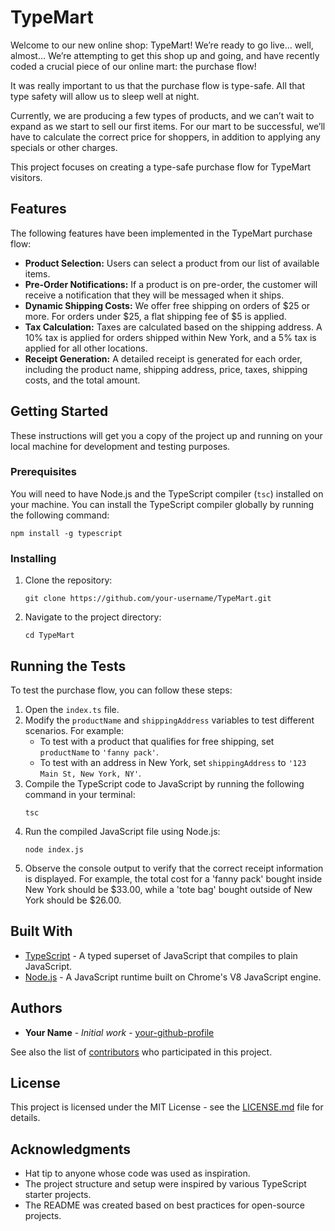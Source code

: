 # TypeMart

Welcome to our new online shop: TypeMart! We’re ready to go live… well, almost… We’re attempting to get this shop up and going, and have recently coded a crucial piece of our online mart: the purchase flow!

It was really important to us that the purchase flow is type-safe. All that type safety will allow us to sleep well at night.

Currently, we are producing a few types of products, and we can’t wait to expand as we start to sell our first items. For our mart to be successful, we’ll have to calculate the correct price for shoppers, in addition to applying any specials or other charges.

This project focuses on creating a type-safe purchase flow for TypeMart visitors.

## Features

The following features have been implemented in the TypeMart purchase flow:

*   **Product Selection:** Users can select a product from our list of available items.
*   **Pre-Order Notifications:** If a product is on pre-order, the customer will receive a notification that they will be messaged when it ships.
*   **Dynamic Shipping Costs:** We offer free shipping on orders of $25 or more. For orders under $25, a flat shipping fee of $5 is applied.
*   **Tax Calculation:** Taxes are calculated based on the shipping address. A 10% tax is applied for orders shipped within New York, and a 5% tax is applied for all other locations.
*   **Receipt Generation:** A detailed receipt is generated for each order, including the product name, shipping address, price, taxes, shipping costs, and the total amount.

## Getting Started

These instructions will get you a copy of the project up and running on your local machine for development and testing purposes.

### Prerequisites

You will need to have Node.js and the TypeScript compiler (`tsc`) installed on your machine. You can install the TypeScript compiler globally by running the following command:

```
npm install -g typescript
```

### Installing

1.  Clone the repository:
    ```
    git clone https://github.com/your-username/TypeMart.git
    ```
2.  Navigate to the project directory:
    ```
    cd TypeMart
    ```

## Running the Tests

To test the purchase flow, you can follow these steps:

1.  Open the `index.ts` file.
2.  Modify the `productName` and `shippingAddress` variables to test different scenarios. For example:
    *   To test with a product that qualifies for free shipping, set `productName` to `'fanny pack'`.
    *   To test with an address in New York, set `shippingAddress` to `'123 Main St, New York, NY'`.
3.  Compile the TypeScript code to JavaScript by running the following command in your terminal:
    ```
    tsc
    ```
4.  Run the compiled JavaScript file using Node.js:
    ```
    node index.js
    ```
5.  Observe the console output to verify that the correct receipt information is displayed. For example, the total cost for a 'fanny pack' bought inside New York should be $33.00, while a 'tote bag' bought outside of New York should be $26.00.

## Built With

*   [TypeScript](https://www.typescriptlang.org/) - A typed superset of JavaScript that compiles to plain JavaScript.
*   [Node.js](https://nodejs.org/) - A JavaScript runtime built on Chrome's V8 JavaScript engine.

## Authors

*   **Your Name** - *Initial work* - [your-github-profile](https://github.com/your-username)

See also the list of [contributors](https://github.com/your-username/TypeMart/contributors) who participated in this project.

## License

This project is licensed under the MIT License - see the [LICENSE.md](LICENSE.md) file for details.

## Acknowledgments

*   Hat tip to anyone whose code was used as inspiration.
*   The project structure and setup were inspired by various TypeScript starter projects.
*   The README was created based on best practices for open-source projects.